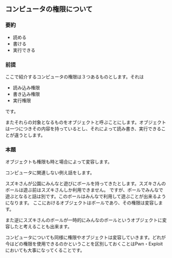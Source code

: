 ## コンピュータの権限について

### 要約

* 読める
* 書ける
* 実行できる

### 前提 

ここで紹介するコンピュータの権限は３つあるものとします。それは
* 読み込み権限
* 書き込み権限
* 実行権限

です。

またそれらの対象となるものをオブジェクトと呼ぶことにします。オブジェクトは一つにつきその内容を持っているとし、それによって読み書き、実行できることが違うとします。

### 本題

オブジェクトも権限も時と場合によって変容します。

コンピュータに関連しない例え話をします。

スズキさんが公園にみんなと遊びにボールを持ってきたとします。スズキさんのボールは遊ぶ前はスズキさんしか利用できません。
ですが、ボールでみんなで遊ぶとなると話は別です。このボールはみんなで利用して遊ぶことが出来るようになります。
ここにおけるオブジェクトはボールであり、その権限は変容します。

また逆にスズキさんのボールが一時的にみんなのボールというオブジェクトに変容したと考えることも出来ます。

コンピュータについても同様に権限やオブジェクトは変容していきます。どれが今はどの権限を使用できるのかということを区別しておくことはPwn・Exploitにおいても大事になってくることです。
